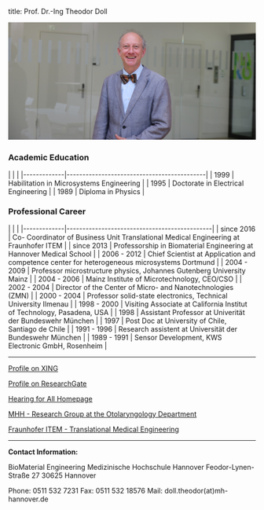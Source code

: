 title: Prof. Dr.-Ing Theodor Doll



![Theo Doll](Doll.png)


### Academic Education

<div class="borderless" markdown="1">
|             |                                            |
|-------------|--------------------------------------------|
|    1999     | Habilitation in Microsystems Engineering   |
|    1995     | Doctorate in Electrical Engineering        |
|    1989     | Diploma in Physics                         |
</div>


### Professional Career

<div class="borderless" markdown="1">
|             |                                              |
|-------------|----------------------------------------------|
| since 2016  | Co- Coordinator of Business Unit Translational Medical Engineering at Fraunhofer ITEM            |
| since 2013  | Professorship in Biomaterial Engineering at Hannover Medical School                          |
| 2006 - 2012 | Chief Scientist at Application and competence center for heterogeneous microsystems Dortmund |
| 2004 - 2009 | Professor microstructure physics, Johannes Gutenberg University Mainz                        |
| 2004 - 2006 | Mainz Institute of Microtechnology, CEO/CSO                                                  |
| 2002 - 2004 | Director of the Center of Micro- and Nanotechnologies (ZMN)                                  |
| 2000 - 2004 | Professor solid-state electronics, Technical University Ilmenau                              |
| 1998 - 2000 | Visiting Associate at California Institut of Technology, Pasadena, USA                       |
| 1998        | Assistant Professor at Univerität der Bundeswehr München                                     |
| 1997        | Post Doc at University of Chile, Santiago de Chile                                           |
| 1991 - 1996 | Research assistent at Universität der Bundeswehr München                                     |
| 1989 - 1991 | Sensor Development, KWS Electronic GmbH, Rosenheim                                           |
</div>

***

[Profile on XING](https://www.xing.com/profile/Theodor_Doll)

[Profile on ResearchGate](http://www.researchgate.net/profile/Theodor_Doll)

[Hearing for All Homepage](http://hearing4all.eu/EN/)

[MHH - Research Group at the Otolaryngology Department](http://www.mh-hannover.de/18078.98.html?&L=1&no_cache=1)

[Fraunhofer ITEM - Translational Medical Engineering](http://www.item.fraunhofer.de/en/services_expertise/medical_engineering.html)

***

**Contact Information:**

BioMaterial Engineering
Medizinische Hochschule Hannover
Feodor-Lynen-Straße 27
30625 Hannover

Phone: 0511 532 7231
Fax: 0511 532 18576
Mail: doll.theodor(at)mh-hannover.de
